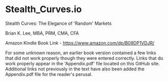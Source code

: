 # Stealth_Curves.io
Stealth Curves: The Elegance of 'Random' Markets

Brian K. Lee, MBA, PRM, CMA, CFA

Amazon Kindle Book Link - https://www.amazon.com/dp/B09DP1VDJR/

For some unknown reason, an earlier book version contained a few links that did not work properly though they were entered correctly. Links that do work properly appear in the 'Appendix.pdf' file located on this GitHub site.  Additional links not previously in the text have also been added the Appendix.pdf file for the reader's perusal.
